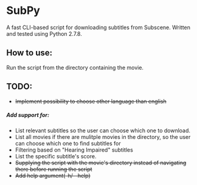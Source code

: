 SubPy
=====

A fast CLI-based script for downloading subtitles from Subscene. Written and tested using Python 2.7.8.


## How to use:
Run the script from the directory containing the movie.

## TODO:
- ~~Implement possibility to choose other language than english~~

##### Add support for:
- List relevant subtitles so the user can choose which one to download.
- List all movies if there are mulitple movies in the directory, so the user can choose which one to find subtitles for
- Filtering based on "Hearing Impaired" subtitles
- List the specific subtitle's score.
- ~~Supplying the script with the movie's directory instead of navigating there before running the script~~
- ~~Add help argument(-h/--help)~~

